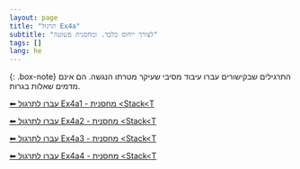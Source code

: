 ```yaml
---
layout: page
title: "תרגול Ex4a"
subtitle: "לצורך ייחוס בלבד. ומחסנית פשוטה"
tags: []
lang: he
---
```


{: .box-note}
התרגילים שבקישורים עברו עיבוד מסיבי שעיקר מטרתו הנגשה. הם אינם מדמים שאלות בגרות.

[⬅ עברו לתרגול Ex4a1 - מחסנית \<Stack\<T](/cst/4stack/Ex4a1Stack)

[⬅ עברו לתרגול Ex4a2 - מחסנית \<Stack\<T](/cst/4stack/Ex4a2Stack)

[⬅ עברו לתרגול Ex4a3 - מחסנית \<Stack\<T](/cst/4stack/Ex4a3Stack)

[⬅ עברו לתרגול Ex4a4 - מחסנית \<Stack\<T](/cst/4stack/Ex4a4Stack)



